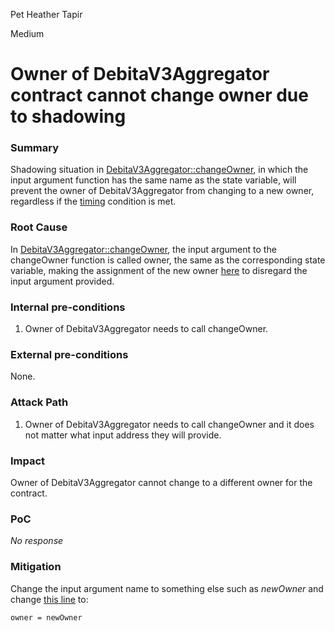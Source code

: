 Pet Heather Tapir

Medium

# Owner of DebitaV3Aggregator contract cannot change owner due to shadowing

### Summary

Shadowing situation in [DebitaV3Aggregator::changeOwner](https://github.com/sherlock-audit/2024-11-debita-finance-v3/blob/main/Debita-V3-Contracts/contracts/DebitaV3Aggregator.sol#L682-L686), in which the input argument function has the same name as the state variable, will prevent the owner of DebitaV3Aggregator from changing to a new owner, regardless if the [timing](https://github.com/sherlock-audit/2024-11-debita-finance-v3/blob/main/Debita-V3-Contracts/contracts/DebitaV3Aggregator.sol#L684) condition is met.

### Root Cause

In [DebitaV3Aggregator::changeOwner](https://github.com/sherlock-audit/2024-11-debita-finance-v3/blob/main/Debita-V3-Contracts/contracts/DebitaV3Aggregator.sol#L682-L686), the input argument to the changeOwner function is called owner, the same as the corresponding state variable, making the assignment of the new owner [here](https://github.com/sherlock-audit/2024-11-debita-finance-v3/blob/main/Debita-V3-Contracts/contracts/DebitaV3Aggregator.sol#L685) to disregard the input argument provided.

### Internal pre-conditions

1. Owner of DebitaV3Aggregator needs to call changeOwner.

### External pre-conditions

None.

### Attack Path

1. Owner of DebitaV3Aggregator needs to call changeOwner and it does not matter what input address they will provide.

### Impact

Owner of DebitaV3Aggregator cannot change to a different owner for the contract.

### PoC

_No response_

### Mitigation

Change the input argument name to something else such as _newOwner_ and change [this line](https://github.com/sherlock-audit/2024-11-debita-finance-v3/blob/main/Debita-V3-Contracts/contracts/DebitaV3Aggregator.sol#L685) to:
```solidity
owner = newOwner
```